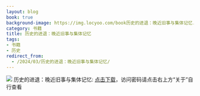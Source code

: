 ```yaml
---
layout: blog
book: true
background-image: https://img.locyoo.com/book历史的进退：晚近旧事与集体记忆.jpg
category: 书籍
title: 历史的进退：晚近旧事与集体记忆
tags:
- 书籍
- 历史
redirect_from:
  - /2024/03/历史的进退：晚近旧事与集体记忆/
---
```

![](https://img.locyoo.com/book历史的进退：晚近旧事与集体记忆.jpg)
历史的进退：晚近旧事与集体记忆: <a name = "ref1" href="https://089m.com/f/50983618-1314484223-a64a97?p=3619">点击下载</a>，访问密码请点击右上方“关于”自行查看